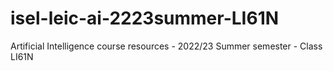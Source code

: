 # isel-leic-ai-2223summer-LI61N
Artificial Intelligence course resources - 2022/23 Summer semester - Class LI61N
